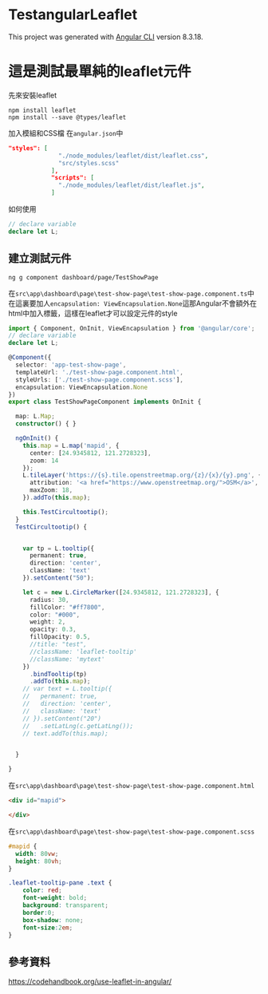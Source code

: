 # TestangularLeaflet

This project was generated with [Angular CLI](https://github.com/angular/angular-cli) version 8.3.18.
# 這是測試最單純的leaflet元件
先來安裝leaflet
```
npm install leaflet
npm install --save @types/leaflet
```
加入模組和CSS檔
在`angular.json`中
```json
"styles": [
              "./node_modules/leaflet/dist/leaflet.css",
              "src/styles.scss"
            ],
            "scripts": [
              "./node_modules/leaflet/dist/leaflet.js",
            ]

```

如何使用
```typescript
// declare variable
declare let L;
```
## 建立測試元件
```
ng g component dashboard/page/TestShowPage
```

在`src\app\dashboard\page\test-show-page\test-show-page.component.ts`中在這裏要加人`encapsulation: ViewEncapsulation.None`這那Angular不會額外在html中加入標籤，這樣在leaflet才可以設定元件的style

```typescript
import { Component, OnInit, ViewEncapsulation } from '@angular/core';
// declare variable
declare let L;

@Component({
  selector: 'app-test-show-page',
  templateUrl: './test-show-page.component.html',
  styleUrls: ['./test-show-page.component.scss'],
  encapsulation: ViewEncapsulation.None
})
export class TestShowPageComponent implements OnInit {

  map: L.Map;
  constructor() { }

  ngOnInit() {
    this.map = L.map('mapid', {
      center: [24.9345812, 121.2728323],
      zoom: 14
    });
    L.tileLayer('https://{s}.tile.openstreetmap.org/{z}/{x}/{y}.png', {
      attribution: '<a href="https://www.openstreetmap.org/">OSM</a>',
      maxZoom: 18,
    }).addTo(this.map);

    this.TestCircultootip();
  }
  TestCircultootip() {


    var tp = L.tooltip({
      permanent: true,
      direction: 'center',
      className: 'text'
    }).setContent("50");

    let c = new L.CircleMarker([24.9345812, 121.2728323], {
      radius: 30,
      fillColor: "#ff7800",
      color: "#000",
      weight: 2,
      opacity: 0.3,
      fillOpacity: 0.5,
      //title: "test",
      //className: 'leaflet-tooltip'
      //className: 'mytext'
    })
      .bindTooltip(tp)
      .addTo(this.map);
    // var text = L.tooltip({
    //   permanent: true,
    //   direction: 'center',
    //   className: 'text'
    // }).setContent("20")
    //   .setLatLng(c.getLatLng());
    // text.addTo(this.map);


  }

}

```

在`src\app\dashboard\page\test-show-page\test-show-page.component.html`
```html
<div id="mapid">

</div>
```

在`src\app\dashboard\page\test-show-page\test-show-page.component.scss`
```scss
#mapid {
  width: 80vw;
  height: 80vh;
}

.leaflet-tooltip-pane .text {
    color: red;
    font-weight: bold;
    background: transparent;
    border:0;
    box-shadow: none;
    font-size:2em;
}
```




## 參考資料
https://codehandbook.org/use-leaflet-in-angular/
